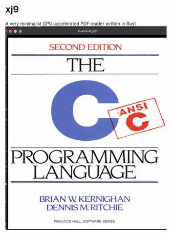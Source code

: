 # xj9
A very minimalist GPU-accelerated PDF reader written in Rust
![Demonstration of Rendering the cover of K&R](./assets/K&R.png)